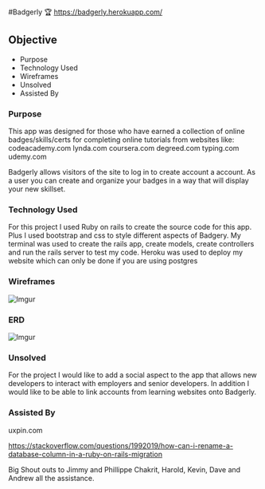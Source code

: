 #Badgerly :trophy:
https://badgerly.herokuapp.com/

## Objective

- Purpose
- Technology Used
- Wireframes
- Unsolved
- Assisted By

### Purpose

This app was designed for those who have earned a collection of online badges/skills/certs for completing  online tutorials from websites like:
codeacademy.com
lynda.com
coursera.com
degreed.com
typing.com
udemy.com

Badgerly allows visitors of the site to log in to create account a account. As a user you can create and organize your badges in a way that will display your new skillset. 

### Technology Used

For this project I used Ruby on rails to create the source code for this app. Plus I used bootstrap and css to style different aspects of  Badgery. My terminal was used to create the rails app, create models, create controllers and run the rails server to test my code. Heroku was used to deploy my website which can only be done if you are using postgres

### Wireframes
![Imgur](https://i.imgur.com/96YshCJ.jpg)
### ERD
![Imgur](https://i.imgur.com/pePs8ON.png)

### Unsolved
 For the project I would like to add a social aspect to the app that allows new developers to interact with employers and senior developers. In addition I would like to be able to link accounts from learning websites onto Badgerly.

### Assisted By 

uxpin.com

https://stackoverflow.com/questions/1992019/how-can-i-rename-a-database-column-in-a-ruby-on-rails-migration

Big Shout outs to Jimmy and Phillippe Chakrit, Harold, Kevin, Dave and Andrew all the assistance.

